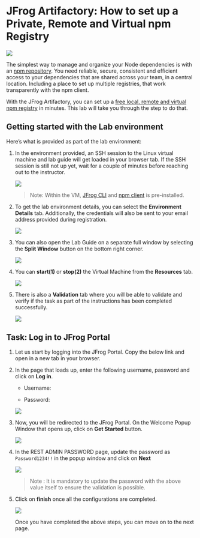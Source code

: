 # JFrog Artifactory: How to set up a Private, Remote and Virtual npm Registry

![](image/screenshot1.png)

The simplest way to manage and organize your Node dependencies is with an [npm repository](https://www.jfrog.com/confluence/display/JFROG/npm+Registry). You need reliable, secure, consistent and efficient access to your dependencies that are shared across your team, in a central location. Including a place to set up multiple registries, that work transparently with the npm client.

With the  JFrog Artifactory, you can set up a [free local, remote and virtual npm registry](https://www.jfrog.com/confluence/display/JFROG/Repository+Management) in minutes. This lab  will take you through the step to do that.


## Getting started with the Lab environment

Here’s what is provided as part of the lab environment:

1. In the environment provided, an SSH session to the Linux virtual machine and lab guide will get loaded in your browser tab. If the SSH session is still not up yet, wait for a couple of minutes before reaching out to the instructor. 
   
   ![](image/vmandguidelinux.png)

   > Note: Within the VM, [JFrog CLI](https://jfrog.com/getcli/) and [npm client](https://docs.npmjs.com/getting-started) is pre-installed.

2. To get the lab environment details, you can select the **Environment Details** tab. Additionally, the credentials will also be sent to your email address provided during registration.

   ![](image/envdetailslinux.png)
   
3. You can also open the Lab Guide on a separate full window by selecting the **Split Window** button on the bottom right corner.

   ![](image/splitwindowlinux.png)

4. You can **start(1)** or **stop(2)** the Virtual Machine from the **Resources** tab.

   ![](image/resourcestablinuxu.png)

5. There is also a **Validation** tab where you will be able to validate and verify if the task as part of the instructions has been completed successfully.
 
   ![](image/validationlinux.png)
  
## Task: Log in to JFrog Portal

1. Let us start by logging into the JFrog Portal. Copy the below link and open in a new tab in your browser.

   <inject key="Fqdn" enableCopy="true" />


1. In the page that loads up, enter the following username, password and click on **Log in**. 

   * Username: <inject key="JFrog Portal Username"></inject>

   * Password: <inject key="JFrog Portal Password"></inject>

   ![](image/screenshot2.webp)

1. Now, you will be redirected to the JFrog Portal. On the Welcome Popup Window that opens up, click on **Get Started** button.

   ![](image/get-started.png)
  
1. In the REST ADMIN PASSWORD page, update the password as `Password1234!!` in the popup window and click on **Next**
   
   ![](image/resetpswd.png)
   
   > Note : It is mandatory to update the password with the above value itself to ensure the validation is possible.
 
 1. Click on **finish** once all the configurations are completed.
   
    ![](image/finish.png)

    Once you have completed the above steps, you can move on to the next page.

